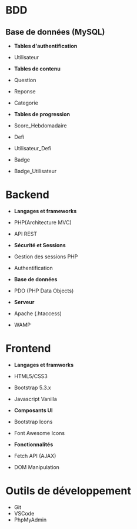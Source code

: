 # BDD

## Base de données (MySQL)

- **Tables d'authentification** 

- Utilisateur

- **Tables de contenu** 

- Question
- Reponse
- Categorie

- **Tables de progression**

- Score_Hebdomadaire
- Defi
- Utilisateur_Defi
- Badge
- Badge_Utilisateur

# Backend

- **Langages et frameworks**

- PHP(Architecture MVC)
- API REST

- **Sécurité et Sessions**

- Gestion des sessions PHP
- Authentification

- **Base de données**

- PDO (PHP Data Objects)

- **Serveur**

- Apache (.htaccess)
- WAMP


# Frontend

- **Langages et framworks**

- HTML5/CSS3
- Bootstrap 5.3.x
- Javascript Vanilla

- **Composants UI**

- Bootstrap Icons
- Font Awesome Icons

- **Fonctionnalités**

- Fetch API (AJAX)
- DOM Manipulation

# Outils de développement

- Git
- VSCode
- PhpMyAdmin